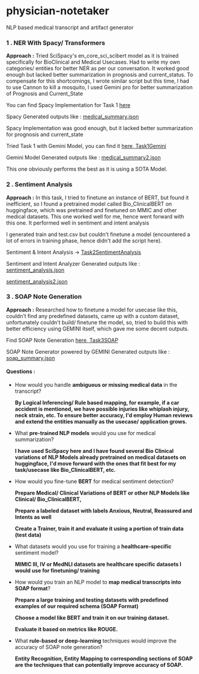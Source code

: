# physician-notetaker
NLP based medical transcript and artifact generator

### 1 . NER With Spacy/ Transformers


**Approach :**  Tried SciSpacy's en_core_sci_scibert model as it is trained specifically for BioClinical and Medical Usecases. Had to write my own categories/ entities for better NER as per our conversation. It worked good enough but lacked better summarization in prognosis and current_status. To compensate for this shortcomings, I wrote similar script but this time, I had to use Cannon to kill a mosquito, I used Gemini pro for better summarization of Prognosis and Current_State


You can find Spacy Implementation for Task 1 <a href= "https://github.com/VamshiKrsna/physician-notetaker/blob/main/Task1Spacy.py"> here</a> 


Spacy Generated outputs like : <a href= "https://github.com/VamshiKrsna/physician-notetaker/blob/main/medical_summary.json"> medical_summary.json </a>


Spacy Implementation was good enough, but it lacked better summarization for prognosis and current_state


Tried Task 1 with Gemini Model, you can find it <a href= "https://github.com/VamshiKrsna/physician-notetaker/blob/main/Task1Gemini.py"> here, Task1Gemini </a>



Gemini Model Generated outputs like : <a href= "https://github.com/VamshiKrsna/physician-notetaker/blob/main/medical_summary.json"> medical_summary2.json </a>



This one obviously performs the best as it is using a SOTA Model.



### 2 . Sentiment Analysis


**Approach :**  In this task, I tried to finetune an instance of BERT, but found it inefficient, so I found a pretrained model called Bio_ClinicalBERT on huggingface, which was pretrained and finetuned on MMIC and other medical datasets. This one worked well for me, hence went forward with this one. It performed well in sentiment and intent analysis



I generated train and test.csv but couldn't finetune a model (encountered a lot of errors in training phase, hence didn't add the script here).


Sentiment & Intent Analysis -> <a href= "https://github.com/VamshiKrsna/physician-notetaker/blob/main/Task2SentimentAnalysis.py"> Task2SentimentAnalysis </a>



Sentiment and Intent Analyzer Generated outputs like : <a href= "https://github.com/VamshiKrsna/physician-notetaker/blob/main/sentiment_analysis.json"> sentiment_analysis.json </a>



<a href= "https://github.com/VamshiKrsna/physician-notetaker/blob/main/sentiment_analysis2.json"> sentiment_analysis2.json </a>



### 3 . SOAP Note Generation


**Approach :**  Researched how to finetune a model for usecase like this, couldn't find any predefined datasets, came up with a custom dataset, unfortunately couldn't build/ finetune the model, so, tried to build this with better efficiency using GEMINI itself, which gave me some decent outputs.



Find SOAP Note Generation <a href= "https://github.com/VamshiKrsna/physician-notetaker/blob/main/Task3SOAP.py"> here, Task3SOAP </a>



SOAP Note Generator powered by GEMINI Generated outputs like : <a href= "https://github.com/VamshiKrsna/physician-notetaker/blob/main/soap_summary.json"> soap_summary.json </a>




#### Questions : 



- How would you handle **ambiguous or missing medical data** in the transcript?


    **By Logical Inferencing/ Rule based mapping, for example, if a car accident is mentioned, we have possible injuries like whiplash injury, neck strain, etc. 
    To ensure better accuracy, I'd employ Human reviews and extend the entities manually as the usecase/ application grows.**

  
- What **pre-trained NLP models** would you use for medical summarization?


    **I have used SciSpacy here and I have found several Bio Clinical variations of NLP Models already pretrained on medical datasets on huggingface, I'd move forward with the ones that fit best for my task/usecase like Bio_ClinicalBERT, etc.**



- How would you fine-tune **BERT** for medical sentiment detection?


  **Prepare Medical/ Clinical Variations of BERT or other NLP Models like Clinical/ Bio_ClinicalBERT,**


  **Prepare a labeled dataset with labels Anxious, Neutral, Reassured and Intents as well**


  **Create a Trainer, train it and evaluate it using a portion of train data (test data)**

  

- What datasets would you use for training a **healthcare-specific** sentiment model?


    **MIMIC III, IV or MedNLI datasets are healthcare specific datasets I would use for finetuning/ training**



- How would you train an NLP model to **map medical transcripts into SOAP format**?


    **Prepare a large training and testing datasets with predefined examples of our required schema (SOAP Format)**


    **Choose a model like BERT and train it on our training dataset.**


    **Evaluate it based on metrics like ROUGE.**


- What **rule-based or deep-learning** techniques would improve the accuracy of SOAP note generation?


    **Entity Recognition, Entity Mapping to corresponding sections of SOAP are the techniques that can potentially improve accuracy of SOAP.**
